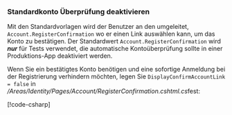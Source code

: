 <a name="ddav"></a>
### <a name="disable-default-account-verification"></a>Standardkonto Überprüfung deaktivieren

Mit den Standardvorlagen wird der Benutzer an den umgeleitet, `Account.RegisterConfirmation` wo er einen Link auswählen kann, um das Konto zu bestätigen. Der Standardwert `Account.RegisterConfirmation` wird ***nur*** für Tests verwendet, die automatische Kontoüberprüfung sollte in einer Produktions-App deaktiviert werden.

Wenn Sie ein bestätigtes Konto benötigen und eine sofortige Anmeldung bei der Registrierung verhindern möchten, legen Sie `DisplayConfirmAccountLink = false` in */Areas/Identity/Pages/Account/RegisterConfirmation.cshtml.cs*fest:

[!code-csharp[](~/security/authentication/identity/sample/WebApp3/Areas/Identity/Pages/Account/RegisterConfirmation.cshtml.cs?name=snippet&highlight=34)]